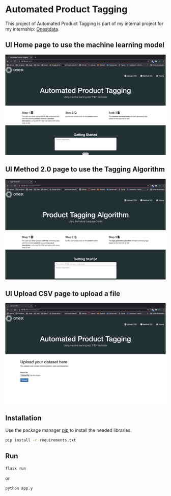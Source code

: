 # Automated Product Tagging

This project of Automated Product Tagging is part of my internal project for my internship: [Onestdata](https://onestdata.com/). 

## UI Home page to use the machine learning model
![alt text](https://github.com/wolfsinem/product-tagging/blob/master/img/UI2.png)

## UI Method 2.0 page to use the Tagging Algorithm
![alt text](https://github.com/wolfsinem/product-tagging/blob/master/img/UI2.2.png)

## UI Upload CSV page to upload a file
![alt text](https://github.com/wolfsinem/product-tagging/blob/master/img/UI2.3.png)

## Installation

Use the package manager [pip](https://pip.pypa.io/en/stable/) to install the needed libraries.

```bash
pip install -r requirements.txt
```

## Run

```python
flask run
```
or 

```python
python app.y
```